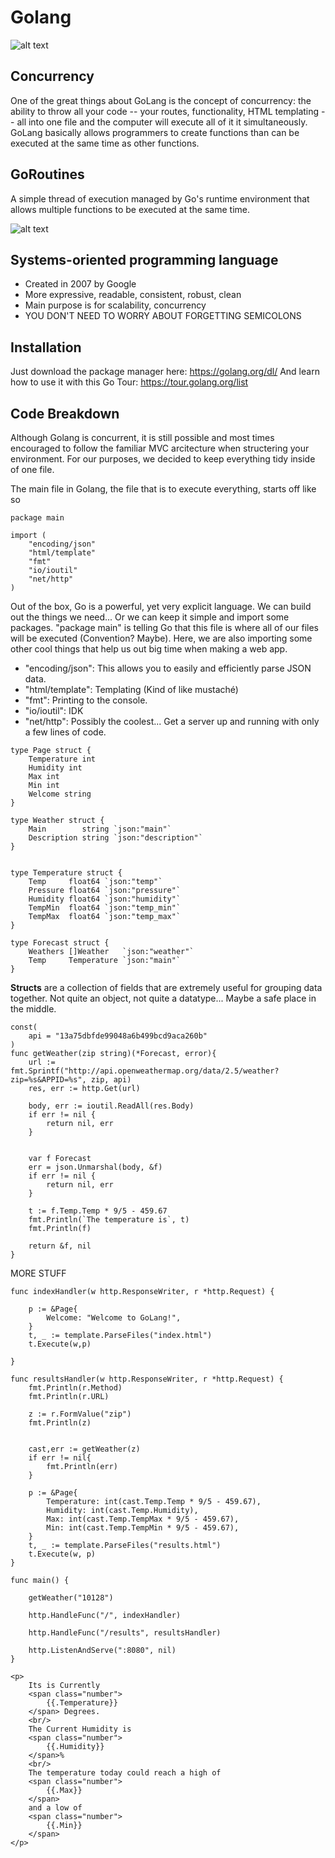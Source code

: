 # Golang
![alt text](https://memecrunch.com/meme/BFP6K/go-go-power-rangers/image.gif?w=473&c=1 "Logo Title Text 1")
## Concurrency
One of the great things about GoLang is the concept of concurrency: the ability to throw all your code -- your routes, functionality, HTML templating -- all into one file and the computer will execute all of it it simultaneously. GoLang basically allows programmers to create functions than can be executed at the same time as other functions. 
 
## GoRoutines 

A simple thread of execution managed by Go's runtime environment that allows multiple functions to be executed at the same time. 

![alt text](https://media.giphy.com/media/5aLrlDiJPMPFS/giphy.gif "Logo Title Text 2")

## Systems-oriented programming language
- Created in 2007 by Google
- More expressive, readable, consistent, robust, clean
- Main purpose is for scalability, concurrency
- YOU DON'T NEED TO WORRY ABOUT FORGETTING SEMICOLONS

## Installation
Just download the package manager here: https://golang.org/dl/
And learn how to use it with this Go Tour: https://tour.golang.org/list

## Code Breakdown

Although Golang is concurrent, it is still possible and most times encouraged to follow 
the familiar MVC arcitecture when structering your environment. For our purposes, we decided
to keep everything tidy inside of one file.

The main file in Golang, the file that is to execute everything, starts off like so

```
package main

import (
	"encoding/json"
	"html/template"
	"fmt"
	"io/ioutil"
	"net/http"
)
```

Out of the box, Go is a powerful, yet very explicit language. We can build out the things we need... Or we can keep it simple and import some packages. "package main" is telling Go that this file is where all of our files will be executed (Convention? Maybe). Here, we are also importing some other cool things that help us out big time when making a web app. 

* "encoding/json": This allows you to easily and efficiently parse JSON data.
* "html/template": Templating (Kind of like mustaché)
* "fmt": Printing to the console.
* "io/ioutil": IDK
* "net/http": Possibly the coolest... Get a server up and running with only a few lines of code.

```
type Page struct {
  	Temperature int
  	Humidity int
  	Max int
  	Min int
  	Welcome string
}

type Weather struct {
	Main        string `json:"main"`
	Description string `json:"description"`
}


type Temperature struct {
	Temp     float64 `json:"temp"`
	Pressure float64 `json:"pressure"`
	Humidity float64 `json:"humidity"`
	TempMin  float64 `json:"temp_min"`
	TempMax  float64 `json:"temp_max"`
}

type Forecast struct {
	Weathers []Weather   `json:"weather"`
	Temp     Temperature `json:"main"`
}
```

**Structs** are a collection of fields that are extremely useful for grouping data together. Not quite an object, not quite a datatype... Maybe a safe place in the middle.

```
const(
    api = "13a75dbfde99048a6b499bcd9aca260b"
)
func getWeather(zip string)(*Forecast, error){
	url := fmt.Sprintf("http://api.openweathermap.org/data/2.5/weather?zip=%s&APPID=%s", zip, api)
	res, err := http.Get(url)

	body, err := ioutil.ReadAll(res.Body)
	if err != nil {
		return nil, err
	}


	var f Forecast
	err = json.Unmarshal(body, &f)
	if err != nil {
		return nil, err
	}

	t := f.Temp.Temp * 9/5 - 459.67
	fmt.Println(`The temperature is`, t)
	fmt.Println(f)

	return &f, nil
}
```

MORE STUFF

```
func indexHandler(w http.ResponseWriter, r *http.Request) {

    p := &Page{
        Welcome: "Welcome to GoLang!",
    }
    t, _ := template.ParseFiles("index.html")
    t.Execute(w,p)

}
 
func resultsHandler(w http.ResponseWriter, r *http.Request) {
    fmt.Println(r.Method)
	fmt.Println(r.URL)

  	z := r.FormValue("zip")
  	fmt.Println(z)
	

    cast,err := getWeather(z)
    if err != nil{
    	fmt.Println(err) 
    }

    p := &Page{
        Temperature: int(cast.Temp.Temp * 9/5 - 459.67),
        Humidity: int(cast.Temp.Humidity),
        Max: int(cast.Temp.TempMax * 9/5 - 459.67),
        Min: int(cast.Temp.TempMin * 9/5 - 459.67),
    }
    t, _ := template.ParseFiles("results.html")
    t.Execute(w, p)
}

func main() {

	getWeather("10128")

	http.HandleFunc("/", indexHandler)

	http.HandleFunc("/results", resultsHandler)

	http.ListenAndServe(":8080", nil)
}
```

```
<p> 
	Its is Currently
	<span class="number">	
		{{.Temperature}}
	</span> Degrees. 
	<br/>
	The Current Humidity is 
	<span class="number">
		{{.Humidity}}
	</span>% 
	<br/>
	The temperature today could reach a high of 
	<span class="number">
		{{.Max}}
	</span> 
	and a low of 
	<span class="number">
		{{.Min}}
	</span>
</p>

```